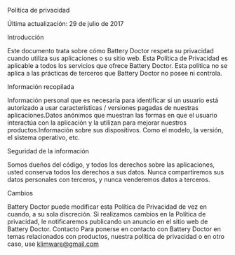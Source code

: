 Política de privacidad

Última actualización: 29 de julio de 2017

Introducción

Este documento trata sobre cómo Battery Doctor respeta su privacidad cuando utiliza sus aplicaciones o su sitio web. Esta Política de Privacidad es aplicable a todos los servicios que ofrece Battery Doctor. Esta política no se aplica a las prácticas de terceros que Battery Doctor no posee ni controla.

Información recopilada

Información personal que es necesaria para identificar si un usuario está autorizado a usar características / versiones pagadas de nuestras aplicaciones.Datos anónimos que muestran las formas en que el usuario interactúa con la aplicación y la utilizan para mejorar nuestros productos.Información sobre sus dispositivos. Como el modelo, la versión, el sistema operativo, etc.

Seguridad de la información

Somos dueños del código, y todos los derechos sobre las aplicaciones, usted conserva todos los derechos a sus datos. Nunca compartiremos sus datos personales con terceros, y nunca venderemos datos a terceros.

Cambios

Battery Doctor puede modificar esta Política de Privacidad de vez en cuando, a su sola discreción. Si realizamos cambios en la Política de privacidad, le notificaremos publicando un anuncio en el sitio web de Battery Doctor. Contacto Para ponerse en contacto con Battery Doctor en temas relacionados con productos, nuestra política de privacidad o en otro caso, use klimware@gmail.com
